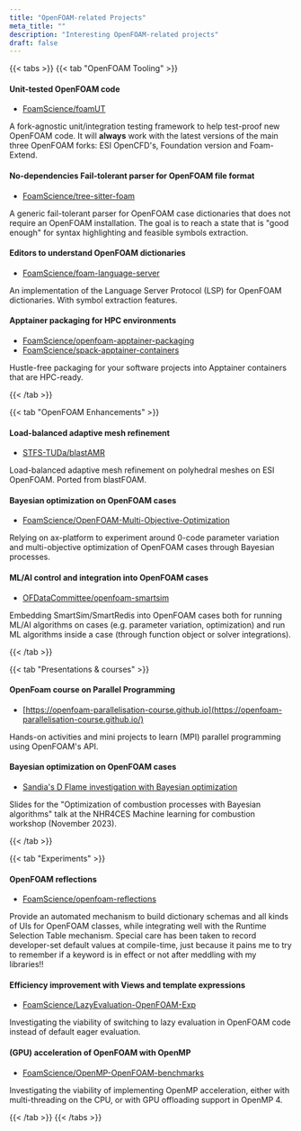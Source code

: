 ```yaml
---
title: "OpenFOAM-related Projects"
meta_title: ""
description: "Interesting OpenFOAM-related projects"
draft: false
---
```



{{< tabs >}}
{{< tab "OpenFOAM Tooling" >}}

#### <i class='fab fa-github'></i> Unit-tested OpenFOAM code
- [FoamScience/foamUT](https://github.com/FoamScience/foamUT)

A fork-agnostic unit/integration testing framework to help test-proof new OpenFOAM code.
It will **always** work with the latest versions of the main three OpenFOAM
forks: ESI OpenCFD's, Foundation version and Foam-Extend.

#### <i class='fab fa-github'></i> No-dependencies Fail-tolerant parser for OpenFOAM file format
- [FoamScience/tree-sitter-foam](https://github.com/FoamScience/tree-sitter-foam)

A generic fail-tolerant parser for OpenFOAM case dictionaries that does not require an OpenFOAM
installation. The goal is to reach a state that is "good enough" for syntax highlighting and
feasible symbols extraction.


#### <i class='fab fa-github'></i> Editors to understand OpenFOAM dictionaries
- [FoamScience/foam-language-server](https://github.com/FoamScience/foam-language-server)

An implementation of the Language Server Protocol (LSP) for OpenFOAM dictionaries.
With symbol extraction features.

#### <i class='fab fa-github'></i> Apptainer packaging for HPC environments
- [FoamScience/openfoam-apptainer-packaging](https://github.com/FoamScience/openfoam-apptainer-packaging)
- [FoamScience/spack-apptainer-containers](https://github.com/FoamScience/spack-apptainer-containers)

Hustle-free packaging for your software projects into
Apptainer containers that are HPC-ready.

{{< /tab >}}

{{< tab "OpenFOAM Enhancements" >}}

#### <i class='fab fa-github'></i> Load-balanced adaptive mesh refinement
- [STFS-TUDa/blastAMR](https://github.com/STFS-TUDa/blastAMR)

Load-balanced adaptive mesh refinement on polyhedral meshes on ESI OpenFOAM.
Ported from blastFOAM.

#### <i class='fab fa-github'></i> Bayesian optimization on OpenFOAM cases
- [FoamScience/OpenFOAM-Multi-Objective-Optimization](https://github.com/FoamScience/OpenFOAM-Multi-Objective-Optimization)

Relying on ax-platform to experiment around 0-code parameter variation and
multi-objective optimization of OpenFOAM cases through Bayesian processes.

#### <i class='fab fa-github'></i> ML/AI control and integration into OpenFOAM cases
- [OFDataCommittee/openfoam-smartsim](https://github.com/OFDataCommittee/openfoam-smartsim)

Embedding SmartSim/SmartRedis into OpenFOAM cases both for running ML/AI algorithms
on cases (e.g. parameter variation, optimization) and run ML algorithms inside a case
(through function object or solver integrations).

{{< /tab >}}

{{< tab "Presentations & courses" >}}

#### <i class='fab fa-web'></i> OpenFoam course on Parallel Programming
- [https://openfoam-parallelisation-course.github.io](https://openfoam-parallelisation-course.github.io/)

Hands-on activities and mini projects to learn (MPI) parallel programming
using OpenFOAM's API.

#### <i class='fab fa-web'></i> Bayesian optimization on OpenFOAM cases
- [Sandia's D Flame investigation with Bayesian optimization](https://foamscience.github.io/SandiaD-LTS-Bayesian-Optimization)

Slides for the "Optimization of combustion processes with Bayesian algorithms" talk
at the NHR4CES Machine learning for combustion workshop (November 2023).

{{< /tab >}}

{{< tab "Experiments" >}}

#### <i class='fab fa-github'></i> OpenFOAM reflections
- [FoamScience/openfoam-reflections](https://github.com/FoamScience/openfoam-reflections)

Provide an automated mechanism to build dictionary schemas and all kinds of UIs for OpenFOAM classes,
while integrating well with the Runtime Selection Table mechanism.  Special care has been taken
to record developer-set default values at compile-time, just
because it pains me to try to remember if a keyword is in effect or not after meddling with my libraries!!

#### <i class='fab fa-github'></i> Efficiency improvement with Views and template expressions
- [FoamScience/LazyEvaluation-OpenFOAM-Exp](https://github.com/FoamScience/LazyEvaluation-OpenFOAM-Exp)

Investigating the viability of switching to lazy evaluation in OpenFOAM code instead of default eager evaluation.

#### <i class='fab fa-github'></i> (GPU) acceleration of OpenFOAM with OpenMP
- [FoamScience/OpenMP-OpenFOAM-benchmarks](https://github.com/FoamScience/OpenMP-OpenFOAM-benchmarks)

Investigating the viability of implementing OpenMP acceleration, either with multi-threading on
the CPU, or with GPU offloading support in OpenMP 4.

{{< /tab >}}
{{< /tabs >}}
